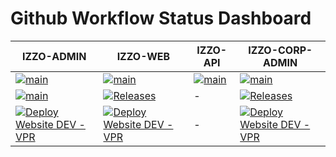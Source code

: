 # Github Workflow Status Dashboard

| IZZO-ADMIN                                                                                                                                                                        | IZZO-WEB                                                                                                                                                                      | IZZO-API                                                                                                                                                                          | IZZO-CORP-ADMIN                                                                                                                                                                               |
|-----------------------------------------------------------------------------------------------------------------------------------------------------------------------------------|-------------------------------------------------------------------------------------------------------------------------------------------------------------------------------|-----------------------------------------------------------------------------------------------------------------------------------------------------------------------------------|-----------------------------------------------------------------------------------------------------------------------------------------------------------------------------------------------|
 | [![main](https://github.com/IZZO-Web/IZZO-ADMIN/actions/workflows/lint-build.yml/badge.svg?branch=main)](https://github.com/IZZO-Web/IZZO-ADMIN/actions/workflows/lint-build.yml) | [![main](https://github.com/IZZO-Web/IZZO-WEB/actions/workflows/lint-build.yml/badge.svg?branch=main)](https://github.com/IZZO-Web/IZZO-WEB/actions/workflows/lint-build.yml) | [![main](https://github.com/IZZO-Web/IZZO-API/actions/workflows/merge-check.yml/badge.svg?branch=master)](https://github.com/IZZO-Web/IZZO-API/actions/workflows/merge-check.yml) | [![main](https://github.com/IZZO-Web/IZZO-CORP-ADMIN/actions/workflows/lint-build.yml/badge.svg?branch=master)](https://github.com/IZZO-Web/IZZO-CORP-ADMIN/actions/workflows/lint-build.yml) |
 | [![main](https://github.com/IZZO-Web/IZZO-ADMIN/actions/workflows/releases.yml/badge.svg?branch=main)](https://github.com/IZZO-Web/IZZO-ADMIN/actions/workflows/releases.yml)     | [![Releases](https://github.com/IZZO-Web/IZZO-WEB/actions/workflows/releases.yml/badge.svg?branch=main)](https://github.com/IZZO-Web/IZZO-WEB/actions/workflows/releases.yml) | - | [![Releases](https://github.com/IZZO-Web/IZZO-CORP-ADMIN/actions/workflows/releases.yml/badge.svg?branch=master)](https://github.com/IZZO-Web/IZZO-CORP-ADMIN/actions/workflows/releases.yml) |
 | [![Deploy Website DEV - VPR](https://github.com/IZZO-Web/IZZO-ADMIN/actions/workflows/deploy-dev-vpr.yml/badge.svg)](https://github.com/IZZO-Web/IZZO-ADMIN/actions/workflows/deploy-dev-vpr.yml) | [![Deploy Website DEV - VPR](https://github.com/IZZO-Web/IZZO-WEB/actions/workflows/deploy-dev-vpr.yml/badge.svg)](https://github.com/IZZO-Web/IZZO-WEB/actions/workflows/deploy-dev-vpr.yml) | - | [![Deploy Website DEV - VPR](https://github.com/IZZO-Web/IZZO-CORP-ADMIN/actions/workflows/deploy-dev-vpr.yml/badge.svg)](https://github.com/IZZO-Web/IZZO-CORP-ADMIN/actions/workflows/deploy-dev-vpr.yml) |
